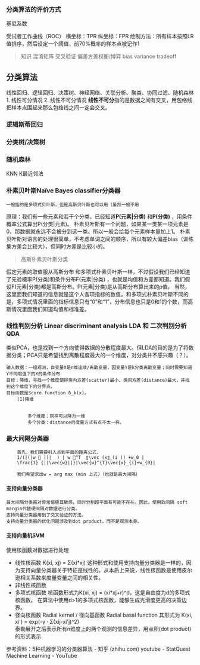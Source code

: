 ### 分类算法的评价方式

基尼系数


受试者工作曲线（ROC）
横坐标：TPR
纵坐标：FPR
绘制方法：所有样本按照LR值排序，然后设定一个阈值，前70%概率的样本点被记作1



> 知识
混淆矩阵
交叉验证
偏差方差权衡/博弈 bias variance tradeoff

## 分类算法
线性回归、逻辑回归、决策树、神经网络、关联分析、聚类、协同过滤、随机森林
	1. 线性可分情况
	2. 线性不可分情况
	**线性不可分**指的是数据之间有交叉，用包络线把样本点围起来那么包络线之间一定会交叉。
	
### 逻辑斯蒂回归
	
	
	
	
### 分类树/决策树
	
	
### 随机森林
	
	
KNN K最近邻法
	
	
### 朴素贝叶斯Naïve Bayes classifier分类器
	一般指的是多项式贝叶斯，但是高斯贝叶斯也可以用（虽然一般不用
原理：我们有一些元素和若干个分类，已经知道**P(元素|分类)** 和**P(分类)** ，用条件概率公式算出P(分类|元素)。
朴素贝叶斯有一个问题，如果某一类某一项元素是0，那数据就永远不会被分到这一类。所以一般会给每个元素样本量加上1。
朴素贝叶斯对语言的处理很简单，不考虑单词之间的顺序，所以有较大偏差bias（训练集方差会比较大），但同时方差是比较小的。
> 高斯朴素贝叶斯分类
> 
假定元素的取值服从高斯分布
和多项式朴素贝叶斯一样，不过假设我们已经知道了先验概率P(分类)和条件分布F(元素|分类) ，也就是均值和方差都知道。我们假设F(元素|分类)都是高斯分布。P(元素|分类)是从高斯分布算出来的p值。
当然，这里面我们知道的信息就是这个人各项指标的数值。和多项式朴素贝叶斯不同的是，多项式情况里面的指标信息只有“0”和“1”，分布信息也只是0和1的个数，而高斯情况里面我们知道均值和标准差。
				
	
### 线性判别分析 Linear discriminant analysis LDA 和 二次判别分析 QDA
类似PCA，也是找到一个方向使得数据的分散程度最大。但LDA的目的是为了将数据分类；PCA只是希望找到离散程度最大的一个维度，对分类并不感兴趣（？）。
	
	 
	
	输入数据：一组观测，自变量X是n维连续/离散变量，因变量Y是k分类离散变量；同时需要知道Y不同取值下的X的条件分布
	目标：降维，寻找一个维度使得类内方差(scatter)最小、类间方差(distance)最大，并找到这个维度下的分界点。
	目标函数是Score function δ_k(x)。
		(1)降维
	
	
			多个维度：同样可以降为一维
			多个分类：distance的度量方式有点不太一样。
	
### 最大间隔分类器
		首先，我们需要引入点到平面的距离公式，
		1/(|(|w ⃗ |)|  ) | w ⃗^T  〖\vec (x〗_(i )) +w_0 |  
		\frac{1} {||\vec{w}||}|\vec{w}^{T}\vec{x}_{i}+w_{0}|
		
		我们希望求出w = arg max (min 上式)（也就是最大间隔）
#### 支持向量分类器
	最大间隔分类器对异常值极其敏感，同时分割超平面有可能不存在。因此，使用软间隔 soft margin代替硬间隔对数据进行分类。
	支持向量分类器用到了交叉验证的方法。
	支持向量分类器的优化问题涉及到dot product，而不是观测本身。
#### 支持向量机SVM
使用核函数对数据进行处理
- 线性核函数
K(xi, xj) = Σ(xi*xj)
这种形式和使用支持向量分类器是一样的，因为支持向量分类器关于特征是线性的。从本质上来说，线性核函数是使用皮尔逊相关系数来度量变量之间的相关性。
- 非线性核函数
- 多项式核函数
核函数形式为K(xi, xj) = (xi*xj+r)^d，这是自由度为d的多项式核函数。
在算法中使用d>1的多项式核函数，能够生成光滑度更高的决策边界。
- 径向核函数 Radial kernel / 径向基函数 Radial basal function
其形式为 K(xi, xi') = exp(-γ · Σ(xij-xi'j)^2)        
泰勒展开之后表示所有n维度上的两个观测的信息差异，用点积(dot product)的形式表示
	
		
		
参考资料：5种机器学习的分类器算法 - 知乎 (zhihu.com)
		youtube - StatQuest Machine Learning - YouTube

